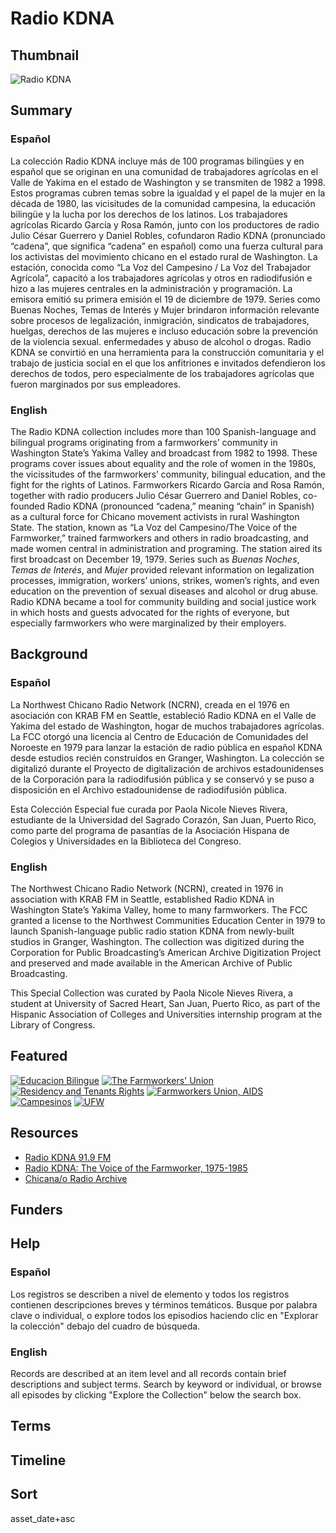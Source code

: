 # Radio KDNA

## Thumbnail

![Radio KDNA](https://s3.amazonaws.com/americanarchive.org/special-collections/radio-kdna.jpg "Colección Radio KDNA") 

## Summary 

### Español

La colección Radio KDNA incluye más de 100 programas bilingües y en español que se originan en una comunidad de trabajadores agrícolas en el Valle de Yakima en el estado de Washington y se transmiten de 1982 a 1998. Estos programas cubren temas sobre la igualdad y el papel de la mujer en la década de 1980, las vicisitudes  de la comunidad campesina, la educación bilingüe y la lucha por los derechos de los latinos.  Los trabajadores agrícolas Ricardo García y Rosa Ramón, junto con los productores de radio Julio César Guerrero y Daniel Robles, cofundaron Radio KDNA (pronunciado “cadena”, que significa “cadena” en español) como una fuerza cultural para los activistas del movimiento chicano en el estado rural de Washington.  La estación, conocida como “La Voz del Campesino / La Voz del Trabajador Agrícola”, capacitó a los trabajadores agrícolas y otros en radiodifusión e hizo a las mujeres centrales en la administración y programación.  La emisora emitió su primera emisión el 19 de diciembre de 1979. Series como Buenas Noches, Temas de Interés y Mujer brindaron información relevante sobre procesos de legalización, inmigración, sindicatos de trabajadores, huelgas, derechos de las mujeres e incluso educación sobre la prevención de la violencia sexual.  enfermedades y abuso de alcohol o drogas.  Radio KDNA se convirtió en una herramienta para la construcción comunitaria y el trabajo de justicia social en el que los anfitriones e invitados defendieron los derechos de todos, pero especialmente de los trabajadores agrícolas que fueron marginados por sus empleadores.

### English

The Radio KDNA collection includes more than 100 Spanish-language and bilingual programs originating from a farmworkers’ community in Washington State’s Yakima Valley and broadcast from 1982 to 1998. These programs cover issues about equality and the role of women in the 1980s, the vicissitudes of the farmworkers’ community, bilingual education, and the fight for the rights of Latinos. Farmworkers Ricardo García and Rosa Ramón, together with radio producers Julio César Guerrero and Daniel Robles, co-founded Radio KDNA (pronounced “cadena,” meaning “chain” in Spanish) as a cultural force for Chicano movement activists in rural Washington State. The station, known as “La Voz del Campesino/The Voice of the Farmworker,” trained farmworkers and others in radio broadcasting, and made women central in administration and programing. The station aired its first broadcast on December 19, 1979. Series such as *Buenas Noches*, *Temas de Interés*, and *Mujer* provided relevant information on legalization processes, immigration, workers’ unions, strikes, women’s rights, and even education on the prevention of sexual diseases and alcohol or drug abuse. Radio KDNA became a tool for community building and social justice work in which hosts and guests advocated for the rights of everyone, but especially farmworkers who were marginalized by their employers. 


## Background

### Español

La Northwest Chicano Radio Network (NCRN), creada en el 1976 en asociación con KRAB FM en Seattle, estableció Radio KDNA en el Valle de Yakima del estado de Washington, hogar de muchos trabajadores agrícolas.  La FCC otorgó una licencia al Centro de Educación de Comunidades del Noroeste en 1979 para lanzar la estación de radio pública en español KDNA desde estudios recién construidos en Granger, Washington.  La colección se digitalizó durante el Proyecto de digitalización de archivos estadounidenses de la Corporación para la radiodifusión pública y se conservó y se puso a disposición en el Archivo estadounidense de radiodifusión pública.  

Esta Colección Especial fue curada por Paola Nicole Nieves Rivera, estudiante de la Universidad del Sagrado Corazón, San Juan, Puerto Rico, como parte del programa de pasantías de la Asociación Hispana de Colegios y Universidades en la Biblioteca del Congreso.

### English

The Northwest Chicano Radio Network (NCRN), created in 1976 in association with KRAB FM in Seattle, established Radio KDNA in Washington State’s Yakima Valley, home to many farmworkers. The FCC granted a license to the Northwest Communities Education Center in 1979 to launch Spanish-language public radio station KDNA from newly-built studios in Granger, Washington. The collection was digitized during the Corporation for Public Broadcasting’s American Archive Digitization Project and preserved and made available in the American Archive of Public Broadcasting. 

This Special Collection was curated by Paola Nicole Nieves Rivera, a student at University of Sacred Heart, San Juan, Puerto Rico, as part of the Hispanic Association of Colleges and Universities internship program at the Library of Congress.

## Featured

[![Educacion Bilingue](https://s3.amazonaws.com/americanarchive.org/special-collections/aapb_tile.png)](/catalog/cpb-aacip_199-19f4qtk0)
[![The Farmworkers' Union](https://s3.amazonaws.com/americanarchive.org/special-collections/aapb_tile.png)](/catalog/cpb-aacip_199-01pg4fzm)
[![Residency and Tenants Rights](https://s3.amazonaws.com/americanarchive.org/special-collections/aapb_tile.png)](/catalog/cpb-aacip_199-0644j1wx)
[![Farmworkers Union, AIDS](https://s3.amazonaws.com/americanarchive.org/special-collections/aapb_tile.png)](/catalog/cpb-aacip_199-05fbg8b9)
[![Campesinos](https://s3.amazonaws.com/americanarchive.org/special-collections/aapb_tile.png)](/catalog/cpb-aacip_199-72p5hz16)
[![UFW](https://s3.amazonaws.com/americanarchive.org/special-collections/aapb_tile.png)](/catalog/cpb-aacip_199-90rr5738)

## Resources

- [Radio KDNA 91.9 FM](http://www.kdna.org/) 
- [Radio KDNA: The Voice of the Farmworker, 1975-1985](https://depts.washington.edu/civilr/farmwk_ch8.htm) 
- [Chicana/o Radio Archive](https://chicanaradioarchive.wordpress.com/) 

## Funders

## Help

### Español

Los registros se describen a nivel de elemento y todos los registros contienen descripciones breves y términos temáticos. Busque por palabra clave o individual, o explore todos los episodios haciendo clic en "Explorar la colección" debajo del cuadro de búsqueda.

### English

Records are described at an item level and all records contain brief descriptions and subject terms. Search by keyword or individual, or browse all episodes by clicking "Explore the Collection" below the search box.

## Terms

## Timeline
 
## Sort

asset_date+asc
